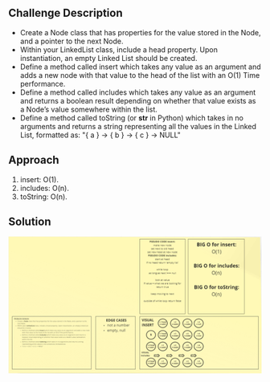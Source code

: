 ## Challenge Description

- Create a Node class that has properties for the value stored in the Node, and a pointer to the next Node.
- Within your LinkedList class, include a head property. Upon instantiation, an empty Linked List should be created.
- Define a method called insert which takes any value as an argument and adds a new node with that value to the head of the list with an O(1) Time performance.
- Define a method called includes which takes any value as an argument and returns a boolean result depending on whether that value exists as a Node’s value somewhere within the list.
- Define a method called toString (or **str** in Python) which takes in no arguments and returns a string representing all the values in the Linked List, formatted as:
  "{ a } -> { b } -> { c } -> NULL"

## Approach 
1. insert: O(1).
1. includes: O(n).
1. toString: O(n).

## Solution

![](https://raw.githubusercontent.com/MasteRminD6666/data-structures-and-algorithms/main/javascript/linked-list/rami.png)
